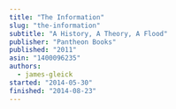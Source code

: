 ```yaml
---
title: "The Information"
slug: "the-information"
subtitle: "A History, A Theory, A Flood"
publisher: "Pantheon Books"
published: "2011"
asin: "1400096235"
authors:
  - james-gleick
started: "2014-05-30"
finished: "2014-08-23"
---
```

